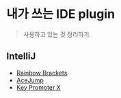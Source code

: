 # 내가 쓰는 IDE plugin

> 사용하고 있는 것 정리하기.

## IntelliJ

* [Rainbow Brackets](https://plugins.jetbrains.com/plugin/10080-rainbow-brackets)
* [AceJump](https://plugins.jetbrains.com/plugin/7086-acejump)
* [Key Promoter X](https://plugins.jetbrains.com/plugin/9792-key-promoter-x)
